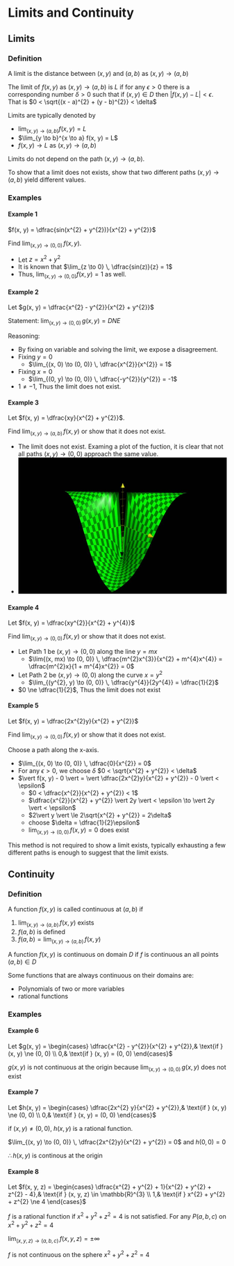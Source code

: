 # Limits and Continuity

## Limits

### Definition

A limit is the distance between $(x, y)$ and $(a, b)$ as $(x, y) \to (a, b)$

The limit of $f(x, y)$ as $(x, y) \to (a, b)$ is $L$ if for any $\epsilon > 0$ there is a corresponding number $\delta > 0$ such that if $(x, y) \in D$ then $\vert f(x, y) - L \vert < \epsilon$. That is $0 < \sqrt{(x - a)^{2} + (y - b)^{2}} < \delta$

Limits are typically denoted by

- $\lim_{(x, y) \to (a, b)} f(x, y) = L$
- $\lim_{y \to b}^{x \to a} f(x, y) = L$
- $f(x, y) \to L$ as $(x, y) \to (a, b)$

Limits do not depend on the path $(x, y) \to (a, b)$.

To show that a limit does not exists, show that two different paths $(x, y) \to (a, b)$ yield different values.

### Examples

#### Example 1

$f(x, y) = \dfrac{sin(x^{2} + y^{2})}{x^{2} + y^{2}}$

Find $\lim_{(x, y) \to (0, 0)} \, f(x, y)$.

- Let $z = x^{2} + y^{2}$
- It is known that $\lim_{z \to 0} \, \dfrac{sin(z)}{z} = 1$
- Thus, $\lim_{(x, y) \to (0,0)} f(x, y) = 1$ as well.

#### Example 2

Let $g(x, y) = \dfrac{x^{2} - y^{2}}{x^{2} + y^{2}}$

Statement: $\lim_{(x, y) \to (0, 0)} \, g(x, y) = DNE$

Reasoning:

- By fixing on variable and solving the limit, we expose a disagreement.
- Fixing $y = 0$
	- $\lim_{(x, 0) \to (0, 0)} \, \dfrac{x^{2}}{x^{2}} = 1$
- Fixing $x = 0$
	- $\lim_{(0, y) \to (0, 0)} \, \dfrac{-y^{2}}{y^{2}} = -1$
- $1 \ne -1$, Thus the limit does not exist.

#### Example 3

Let $f(x, y) = \dfrac{xy}{x^{2} + y^{2}}$.

Find $\lim_{(x, y) \to (a, b)} \, f(x, y)$ or show that it does not exist.

- The limit does not exist. Examing a plot of the fuction, it is clear that not all paths $(x, y) \to (0, 0)$ approach the same value.
- ![plot of f(x, y)](./figures/limit_dne.jpg)

#### Example 4

Let $f(x, y) = \dfrac{xy^{2}}{x^{2} + y^{4}}$

Find $\lim_{(x, y) \to (0, 0)} \, f(x, y)$ or show that it does not exist.

- Let Path 1 be $(x, y) \to (0, 0)$ along the line $y = mx$
	- $\lim{(x, mx) \to (0, 0)} \, \dfrac{m^{2}x^{3}}{x^{2} + m^{4}x^{4}} = \dfrac{m^{2}x}{1 + m^{4}x^{2}} = 0$
- Let Path 2 be $(x, y) \to (0, 0)$ along the curve $x = y^{2}$
	- $\lim_{(y^{2}, y) \to (0, 0)} \, \dfrac{y^{4}}{2y^{4}} = \dfrac{1}{2}$
- $0 \ne \dfrac{1}{2}$, Thus the limit does not exist

#### Example 5

Let $f(x, y) = \dfrac{2x^{2}y}{x^{2} + y^{2}}$

Find $\lim_{(x, y) \to (0, 0)} \, f(x, y)$ or show that it does not exist.

Choose a path along the x-axis.

- $\lim_{(x, 0) \to (0, 0)} \, \dfrac{0}{x^{2}} = 0$
- For any $\epsilon > 0$, we choose $\delta$ $0 < \sqrt{x^{2} + y^{2}} < \delta$
- $\vert f(x, y) - 0 \vert = \vert \dfrac{2x^{2}y}{x^{2} + y^{2}} - 0 \vert < \epsilon$
	- $0 < \dfrac{x^{2}}{x^{2} + y^{2}} < 1$
	- $\dfrac{x^{2}}{x^{2} + y^{2}} \vert 2y \vert < \epsilon \to \vert 2y \vert < \epsilon$
	- $2\vert y \vert \le 2\sqrt{x^{2} + y^{2}} = 2\delta$
	- choose $\delta = \dfrac{1}{2}\epsilon$
	- $\lim_{(x, y) \to (0, 0)} \, f(x, y) = 0$ does exist

This method is not required to show a limit exists, typically exhausting a few different paths is enough to suggest that the limit exists.

## Continuity

### Definition

A function $f(x, y)$ is called continuous at $(a, b)$ if 

1. $\lim_{(x, y) \to (a, b)} \, f(x, y)$ exists
2. $f(a, b)$ is defined
3. $f(a, b) = \lim_{(x, y) \to (a, b)} \, f(x, y)$

A function $f(x, y)$ is continuous on domain $D$ if $f$ is continuous an all points $(a, b) \in D$

Some functions that are always continuous on their domains are:

- Polynomials of two or more variables
- rational functions

### Examples

#### Example 6

Let $g(x, y) = \begin{cases} \dfrac{x^{2} - y^{2}}{x^{2} + y^{2}},& \text{if } (x, y) \ne (0, 0) \\ 0,& \text{if } (x, y) = (0, 0) \end{cases}$

$g(x, y)$ is not continuous at the origin because $\lim_{(x, y) \to (0, 0)}\, g(x, y)$ does not exist

#### Example 7

Let $h(x, y) = \begin{cases} \dfrac{2x^{2} y}{x^{2} + y^{2}},& \text{if } (x, y) \ne (0, 0) \\ 0,& \text{if } (x, y) = (0, 0) \end{cases}$

if $(x, y) \ne (0, 0)$, $h(x, y)$ is a rational function.

$\lim_{(x, y) \to (0, 0)} \, \dfrac{2x^{2}y}{x^{2} + y^{2}} = 0$ and $h(0, 0) = 0$

$\therefore \, h(x, y)$ is continous at the origin

#### Example 8

Let $f(x, y, z) = \begin{cases} \dfrac{x^{2} + y^{2} + 1}{x^{2} + y^{2} + z^{2} - 4},& \text{if } (x, y, z) \in \mathbb{R}^{3} \\ 1,& \text{if } x^{2} + y^{2} + z^{2} \ne 4 \end{cases}$

$f$ is a rational function if $x^{2} + y^{2} + z^{2} = 4$ is not satisfied. For any $P(a, b, c)$ on $x^{2} + y^{2} + z^{2} = 4$

$\lim_{(x, y, z) \to (a, b, c)} \, f(x, y, z) = \pm \infty$

$f$ is not continuous on the sphere $x^{2} + y^{2} + z^{2} = 4$

